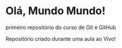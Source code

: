 # Olá, Mundo Mundo!
 primeiro repositório do curso de Git e GitHub

Repositório criado durante uma aula ao Vivo!